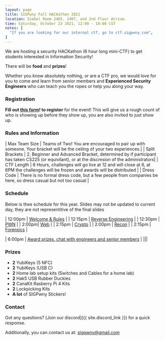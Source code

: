 ```yaml
---
layout: page
title: SIGPwny Fall HACKathon 2021
location: Siebel Room 2405, 2407, and 2nd Floor Atrium.
time: Saturday, October 23 2021, 12:00 - 18:00 CST
notes: [
  "If you are looking for our internal ctf, go to ctf.sigpwny.com",
]
---
```


We are hosting a security HACKathon (6 hour long mini-CTF) to get students interested in Information Security!

There will be **food** and **prizes**!

Whether you know absolutely nothing, or are a CTF pro, 
we would love for you to come and learn from senior members and **Experienced Security Engineers** 
who can teach you the ropes or help you along your way.

### Registration
**Fill out [this form](https://forms.gle/1jQAyHwZgxEMgsqL9)! to register** for the event! This will give us a rough count of who is showing up before they show up, you are also invited to just show up.

### Rules and Information

| Max Team Size | Teams of Two! You are encouraged to pair up with someone. Your bracket will be the ceiling of your two experiences.|
| Split Brackets | 2, Beginner and Advanced Bracket, determined by if participant has taken CS225 (or equivilant), or at the discresion of the administrators|
| CTF Length | 6 Hours, challenges will go live at 12 and will close at 6, at 6PM the challenges will be frozen and awards will be distributed |
| Dress Code | There is no formal dress code, but a few people from companies be here, so dress casual but not too casual |


### Schedule
Below is thee schedule for this year. Slides may not be updated to current day, they are not representitive of the final slides

| 12:00pm | [Welcome & Rules](https://drive.google.com/open?id=1OQazs2_Ws2rXOn9rlmV2QxMDoxXQAtlEEiWeLienVu4) |
| 12:15pm | [Reverse Engineering](https://sigpwny.com/presentation-content/06-reversing-I.pdf) |
| 12:30pm | [PWN](https://sigpwny.com/presentation-content/07-pwn-I.pdf) |
| 2:00pm| [Web](https://sigpwny.com/presentation-content/FA2021/02-web.pdf) |
| 2:15pm | [Crypto](https://sigpwny.com/presentation-content/FA2021/04-crypto.pdf) |
| 2:00pm | [Recon](https://sigpwny.com/presentation-content/SP2019/osint.pdf) |
| 2:15pm | [Forensics](https://sigpwny.com/presentation-content/FA2019/forensics.pdf) |

| 6:00pm | [Award prizes, chat with engineers and senior members](https://docs.google.com/presentation/d/1CMmSA05yjoAuxqZtgYCP-zpeh35fCMzTxHK6o8nwUAs/edit?usp=sharing) |
|||

### Prizes

- **2** YubiKeys (5 NFC)
- **2** YubiKeys (USB C)
- **2** Home lab setup kits (Switches and Cables for a home lab)
- **2** Hak5 USB Rubber Duckies
- **2** CanaKit Rasberry Pi 4 Kits
- **2** Lockpicking Kits
- **A lot** of SIGPwny Stickers! 


### Contact

Got any questions? [Join our discord]({{ site.discord_link }}) for a quick response.

Additionally, you can contact us at: [sigpwny@gmail.com](mailto:sigpwny@gmail.com)
